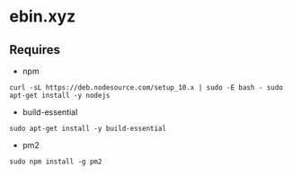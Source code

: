 # ebin.xyz
## Requires
* npm

`curl -sL https://deb.nodesource.com/setup_10.x | sudo -E bash -
sudo apt-get install -y nodejs`


* build-essential

`sudo apt-get install -y build-essential`

* pm2

`sudo npm install -g pm2`
